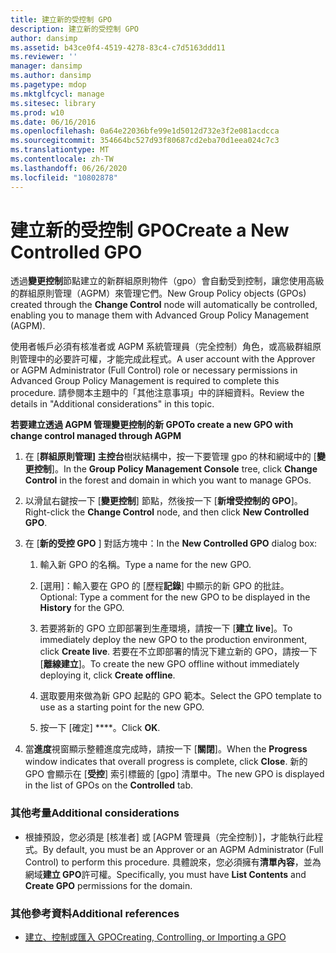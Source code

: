 ```yaml
---
title: 建立新的受控制 GPO
description: 建立新的受控制 GPO
author: dansimp
ms.assetid: b43ce0f4-4519-4278-83c4-c7d5163ddd11
ms.reviewer: ''
manager: dansimp
ms.author: dansimp
ms.pagetype: mdop
ms.mktglfcycl: manage
ms.sitesec: library
ms.prod: w10
ms.date: 06/16/2016
ms.openlocfilehash: 0a64e22036bfe99e1d5012d732e3f2e081acdcca
ms.sourcegitcommit: 354664bc527d93f80687cd2eba70d1eea024c7c3
ms.translationtype: MT
ms.contentlocale: zh-TW
ms.lasthandoff: 06/26/2020
ms.locfileid: "10802878"
---
```

# <span data-ttu-id="42dbc-103">建立新的受控制 GPO</span><span class="sxs-lookup"><span data-stu-id="42dbc-103">Create a New Controlled GPO</span></span>


<span data-ttu-id="42dbc-104">透過**變更控制**節點建立的新群組原則物件（gpo）會自動受到控制，讓您使用高級的群組原則管理（AGPM）來管理它們。</span><span class="sxs-lookup"><span data-stu-id="42dbc-104">New Group Policy objects (GPOs) created through the **Change Control** node will automatically be controlled, enabling you to manage them with Advanced Group Policy Management (AGPM).</span></span>

<span data-ttu-id="42dbc-105">使用者帳戶必須有核准者或 AGPM 系統管理員（完全控制）角色，或高級群組原則管理中的必要許可權，才能完成此程式。</span><span class="sxs-lookup"><span data-stu-id="42dbc-105">A user account with the Approver or AGPM Administrator (Full Control) role or necessary permissions in Advanced Group Policy Management is required to complete this procedure.</span></span> <span data-ttu-id="42dbc-106">請參閱本主題中的「其他注意事項」中的詳細資料。</span><span class="sxs-lookup"><span data-stu-id="42dbc-106">Review the details in "Additional considerations" in this topic.</span></span>

**<span data-ttu-id="42dbc-107">若要建立透過 AGPM 管理變更控制的新 GPO</span><span class="sxs-lookup"><span data-stu-id="42dbc-107">To create a new GPO with change control managed through AGPM</span></span>**

1.  <span data-ttu-id="42dbc-108">在 [**群組原則管理] 主控台**樹狀結構中，按一下要管理 gpo 的林和網域中的 [**變更控制**]。</span><span class="sxs-lookup"><span data-stu-id="42dbc-108">In the **Group Policy Management Console** tree, click **Change Control** in the forest and domain in which you want to manage GPOs.</span></span>

2.  <span data-ttu-id="42dbc-109">以滑鼠右鍵按一下 [**變更控制**] 節點，然後按一下 [**新增受控制的 GPO**]。</span><span class="sxs-lookup"><span data-stu-id="42dbc-109">Right-click the **Change Control** node, and then click **New Controlled GPO**.</span></span>

3.  <span data-ttu-id="42dbc-110">在 [**新的受控 GPO** ] 對話方塊中：</span><span class="sxs-lookup"><span data-stu-id="42dbc-110">In the **New Controlled GPO** dialog box:</span></span>

    1.  <span data-ttu-id="42dbc-111">輸入新 GPO 的名稱。</span><span class="sxs-lookup"><span data-stu-id="42dbc-111">Type a name for the new GPO.</span></span>

    2.  <span data-ttu-id="42dbc-112">[選用]：輸入要在 GPO 的 [歷程**記錄**] 中顯示的新 GPO 的批註。</span><span class="sxs-lookup"><span data-stu-id="42dbc-112">Optional: Type a comment for the new GPO to be displayed in the **History** for the GPO.</span></span>

    3.  <span data-ttu-id="42dbc-113">若要將新的 GPO 立即部署到生產環境，請按一下 [**建立 live**]。</span><span class="sxs-lookup"><span data-stu-id="42dbc-113">To immediately deploy the new GPO to the production environment, click **Create live**.</span></span> <span data-ttu-id="42dbc-114">若要在不立即部署的情況下建立新的 GPO，請按一下 [**離線建立**]。</span><span class="sxs-lookup"><span data-stu-id="42dbc-114">To create the new GPO offline without immediately deploying it, click **Create offline**.</span></span>

    4.  <span data-ttu-id="42dbc-115">選取要用來做為新 GPO 起點的 GPO 範本。</span><span class="sxs-lookup"><span data-stu-id="42dbc-115">Select the GPO template to use as a starting point for the new GPO.</span></span>

    5.  <span data-ttu-id="42dbc-116">按一下 \[確定\] \*\*\*\*。</span><span class="sxs-lookup"><span data-stu-id="42dbc-116">Click **OK**.</span></span>

4.  <span data-ttu-id="42dbc-117">當**進度**視窗顯示整體進度完成時，請按一下 [**關閉**]。</span><span class="sxs-lookup"><span data-stu-id="42dbc-117">When the **Progress** window indicates that overall progress is complete, click **Close**.</span></span> <span data-ttu-id="42dbc-118">新的 GPO 會顯示在 [**受控**] 索引標籤的 [gpo] 清單中。</span><span class="sxs-lookup"><span data-stu-id="42dbc-118">The new GPO is displayed in the list of GPOs on the **Controlled** tab.</span></span>

### <span data-ttu-id="42dbc-119">其他考量</span><span class="sxs-lookup"><span data-stu-id="42dbc-119">Additional considerations</span></span>

-   <span data-ttu-id="42dbc-120">根據預設，您必須是 [核准者] 或 [AGPM 管理員（完全控制）]，才能執行此程式。</span><span class="sxs-lookup"><span data-stu-id="42dbc-120">By default, you must be an Approver or an AGPM Administrator (Full Control) to perform this procedure.</span></span> <span data-ttu-id="42dbc-121">具體說來，您必須擁有**清單內容**，並為網域**建立 GPO**許可權。</span><span class="sxs-lookup"><span data-stu-id="42dbc-121">Specifically, you must have **List Contents** and **Create GPO** permissions for the domain.</span></span>

### <span data-ttu-id="42dbc-122">其他參考資料</span><span class="sxs-lookup"><span data-stu-id="42dbc-122">Additional references</span></span>

-   [<span data-ttu-id="42dbc-123">建立、控制或匯入 GPO</span><span class="sxs-lookup"><span data-stu-id="42dbc-123">Creating, Controlling, or Importing a GPO</span></span>](creating-controlling-or-importing-a-gpo-approver.md)

 

 





